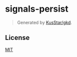 # signals-persist

> Generated by [KusStar/gkd](https://github.com/KusStar/gkd).

## License

[MIT](LICENSE)
